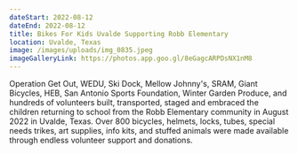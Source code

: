 ```yaml
---
dateStart: 2022-08-12
dateEnd: 2022-08-12
title: Bikes For Kids Uvalde Supporting Robb Elementary
location: Uvalde, Texas
image: /images/uploads/img_0835.jpeg
imageGalleryLink: https://photos.app.goo.gl/8eGagcARPDsNX1nM8
---
```

Operation Get Out, WEDU, Ski Dock, Mellow Johnny's, SRAM, Giant Bicycles, HEB, San Antonio Sports Foundation, Winter Garden Produce, and hundreds of volunteers built, transported, staged and embraced the children returning to school from the Robb Elementary community in August 2022 in Uvalde, Texas. Over 800 bicycles, helmets, locks, tubes, special needs trikes, art supplies, info kits, and stuffed animals were made available through endless volunteer support and donations.